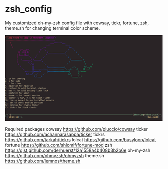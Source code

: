 # zsh_config
My customized oh-my-zsh config file with cowsay, tickr, fortune, zsh, theme.sh for changing terminal color scheme.

![alt text](image.png)

Required packages
cowsay https://github.com/piuccio/cowsay  ticker https://github.com/achannarasappa/ticker  tickrs https://github.com/tarkah/tickrs  lolcat https://github.com/busyloop/lolcat  fortune https://github.com/shlomif/fortune-mod  zsh https://gist.github.com/derhuerst/12a1558a4b408b3b2b6e  oh-my-zsh https://github.com/ohmyzsh/ohmyzsh  theme.sh https://github.com/lemnos/theme.sh
